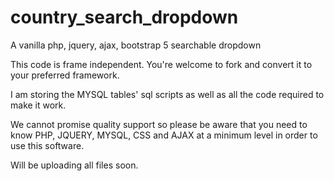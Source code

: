 # country_search_dropdown
A vanilla php, jquery, ajax, bootstrap 5 searchable dropdown

This code is frame independent. You're welcome to fork and convert it to your preferred framework.

I am storing the MYSQL tables' sql scripts as well as all the code required to make it work.

We cannot promise quality support so please be aware that you need to know PHP, JQUERY, MYSQL, CSS and AJAX at a minimum level in order to use this software.

Will be uploading all files soon.
